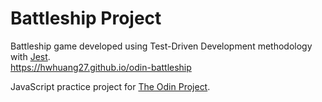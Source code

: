 # Battleship Project

Battleship game developed using Test-Driven Development methodology with [Jest](https://jestjs.io/).\
https://hwhuang27.github.io/odin-battleship

JavaScript practice project for [The Odin Project](https://www.theodinproject.com/).


